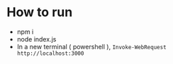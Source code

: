 # How to run

- npm i
- node index.js
- In a new terminal ( powershell ), `Invoke-WebRequest http://localhost:3000`
